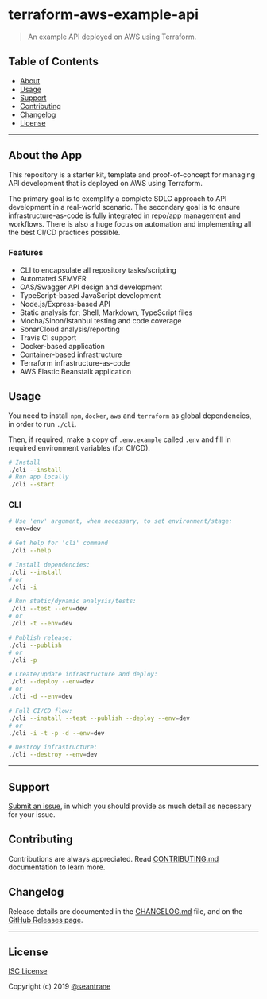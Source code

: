 # terraform-aws-example-api

> An example API deployed on AWS using Terraform.

## Table of Contents

- [About](#about)
- [Usage](#usage)
- [Support](#support)
- [Contributing](#contributing)
- [Changelog](#changelog)
- [License](#license)

---

## About the App <a id="about"></a>

This repository is a starter kit, template and proof-of-concept for managing API development that is deployed on AWS using Terraform.

The primary goal is to exemplify a complete SDLC approach to API development in a real-world scenario.
The secondary goal is to ensure infrastructure-as-code is fully integrated in repo/app management and workflows.
There is also a huge focus on automation and implementing all the best CI/CD practices possible.

### Features

- CLI to encapsulate all repository tasks/scripting
- Automated SEMVER
- OAS/Swagger API design and development
- TypeScript-based JavaScript development
- Node.js/Express-based API
- Static analysis for; Shell, Markdown, TypeScript files
- Mocha/Sinon/Istanbul testing and code coverage
- SonarCloud analysis/reporting
- Travis CI support
- Docker-based application
- Container-based infrastructure
- Terraform infrastructure-as-code
- AWS Elastic Beanstalk application

## Usage <a id="usage"></a>

You need to install `npm`, `docker`, `aws` and `terraform` as global dependencies, in order to run `./cli`.

Then, if required, make a copy of `.env.example` called `.env` and fill in required environment variables (for CI/CD).

```sh
# Install
./cli --install
# Run app locally
./cli --start
```

### CLI

```sh
# Use 'env' argument, when necessary, to set environment/stage:
--env=dev

# Get help for 'cli' command
./cli --help

# Install dependencies:
./cli --install
# or
./cli -i

# Run static/dynamic analysis/tests:
./cli --test --env=dev
# or
./cli -t --env=dev

# Publish release:
./cli --publish
# or
./cli -p

# Create/update infrastructure and deploy:
./cli --deploy --env=dev
# or
./cli -d --env=dev

# Full CI/CD flow:
./cli --install --test --publish --deploy --env=dev
# or
./cli -i -t -p -d --env=dev

# Destroy infrastructure:
./cli --destroy --env=dev
```

---

## Support <a id="support"></a>

[Submit an issue](https://github.com/seantrane/terraform-aws-example-api/issues/new), in which you should provide as much detail as necessary for your issue.

## Contributing <a id="contributing"></a>

Contributions are always appreciated. Read [CONTRIBUTING.md](https://github.com/seantrane/terraform-aws-example-api/blob/master/CONTRIBUTING.md) documentation to learn more.

## Changelog <a id="changelog"></a>

Release details are documented in the [CHANGELOG.md](https://github.com/seantrane/terraform-aws-example-api/blob/master/CHANGELOG.md) file, and on the [GitHub Releases page](https://github.com/seantrane/terraform-aws-example-api/releases).

---

## License <a id="license"></a>

[ISC License](https://github.com/seantrane/terraform-aws-example-api/blob/master/LICENSE)

Copyright (c) 2019 [@seantrane](https://github.com/seantrane)
